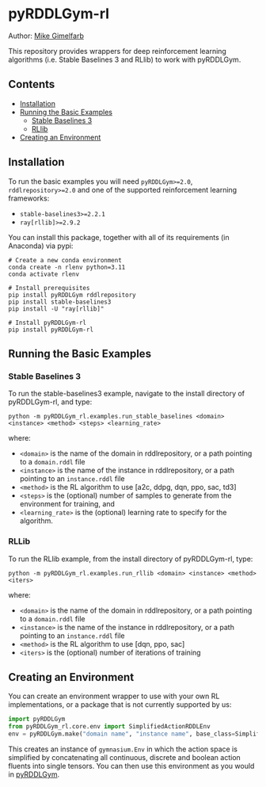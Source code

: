 # pyRDDLGym-rl

Author: [Mike Gimelfarb](https://mike-gimelfarb.github.io)

This repository provides wrappers for deep reinforcement learning algorithms (i.e. Stable Baselines 3 and RLlib) to work with pyRDDLGym.

## Contents

- [Installation](#installation)
- [Running the Basic Examples](#running-the-basic-examples)
  - [Stable Baselines 3](#stable-baselines-3)
  - [RLlib](#rllib)
- [Creating an Environment](#creating-an-environment)

## Installation

To run the basic examples you will need ``pyRDDLGym>=2.0``, ``rddlrepository>=2.0`` and one of the supported reinforcement learning frameworks:
- ``stable-baselines3>=2.2.1``
- ``ray[rllib]>=2.9.2``

You can install this package, together with all of its requirements (in Anaconda) via pypi:

```shell
# Create a new conda environment
conda create -n rlenv python=3.11
conda activate rlenv

# Install prerequisites
pip install pyRDDLGym rddlrepository
pip install stable-baselines3
pip install -U "ray[rllib]"

# Install pyRDDLGym-rl
pip install pyRDDLGym-rl
```

## Running the Basic Examples

### Stable Baselines 3

To run the stable-baselines3 example, navigate to the install directory of pyRDDLGym-rl, and type:

```shell
python -m pyRDDLGym_rl.examples.run_stable_baselines <domain> <instance> <method> <steps> <learning_rate>
```

where:
- ``<domain>`` is the name of the domain in rddlrepository, or a path pointing to a ``domain.rddl`` file
- ``<instance>`` is the name of the instance in rddlrepository, or a path pointing to an ``instance.rddl`` file
- ``<method>`` is the RL algorithm to use [a2c, ddpg, dqn, ppo, sac, td3]
- ``<steps>`` is the (optional) number of samples to generate from the environment for training, and
- ``<learning_rate>`` is the (optional) learning rate to specify for the algorithm.

### RLLib

To run the RLlib example, from the install directory of pyRDDLGym-rl, type:

```shell
python -m pyRDDLGym_rl.examples.run_rllib <domain> <instance> <method> <iters>
```

where:
- ``<domain>`` is the name of the domain in rddlrepository, or a path pointing to a ``domain.rddl`` file
- ``<instance>`` is the name of the instance in rddlrepository, or a path pointing to an ``instance.rddl`` file
- ``<method>`` is the RL algorithm to use [dqn, ppo, sac]
- ``<iters>`` is the (optional) number of iterations of training

## Creating an Environment

You can create an environment wrapper to use with your own RL implementations, or a package that is not currently supported by us:

```python
import pyRDDLGym
from pyRDDLGym_rl.core.env import SimplifiedActionRDDLEnv
env = pyRDDLGym.make("domain name", "instance name", base_class=SimplifiedActionRDDLEnv)
```

This creates an instance of ``gymnasium.Env`` in which the action space is simplified by concatenating all continuous, discrete and boolean action fluents into single tensors.
You can then use this environment as you would in [pyRDDLGym](https://github.com/pyrddlgym-project/pyRDDLGym).
